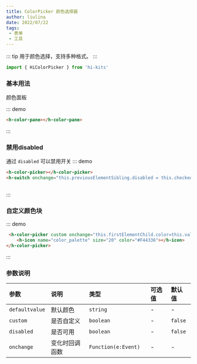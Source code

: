 ```yaml
---
title: ColorPicker 颜色选择器
author: liulina
date: 2022/07/22
tags:
 - 表单
 - 工具
---
```

::: tip
用于颜色选择，支持多种格式。
:::
```ts
import { HiColorPicker } from 'hi-kits'
```


### 基本用法

颜色面板

::: demo
```html
<h-color-pane></h-color-pane>

```
:::

### 禁用disabled 

通过 `disabled` 可以禁用开关
::: demo
```html
<h-color-picker></h-color-picker>
<h-switch onchange="this.previousElementSibling.disabled = this.checked"></h-switch>
                    
```
:::

### 自定义颜色块 


::: demo
```html
 <h-color-picker custom onchange="this.firstElementChild.color=this.value">
    <h-icon name="color_palette" size="20" color="#F44336"></h-icon>
</h-color-picker>

```
:::
### 参数说明

|参数|说明|类型|可选值|默认值
|:--|:--|:--|:-----|:---
| `defaultvalue`| 默认颜色 |  `string` | - | -
| `custom`| 是否自定义 |  `boolean` | - | `false`
| `disabled`| 是否可用 |  `boolean` | - | `false`
| `onchange`| 变化时回调函数	 |  `Function(e:Event)	` | - | -

